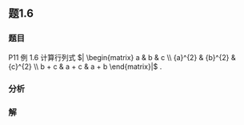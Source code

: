 ## 题1.6
### 题目
P11 例 1.6 计算行列式 $| \begin{matrix} a & b & c \\  {a}^{2} & {b}^{2} & {c}^{2} \\  b + c & a + c & a + b \end{matrix}|$ .
### 分析

### 解